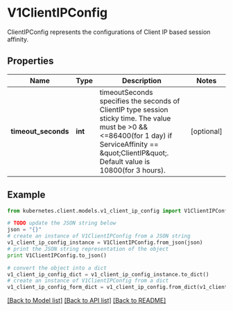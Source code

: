 # V1ClientIPConfig

ClientIPConfig represents the configurations of Client IP based session affinity.

## Properties
Name | Type | Description | Notes
------------ | ------------- | ------------- | -------------
**timeout_seconds** | **int** | timeoutSeconds specifies the seconds of ClientIP type session sticky time. The value must be &gt;0 &amp;&amp; &lt;&#x3D;86400(for 1 day) if ServiceAffinity &#x3D;&#x3D; \&quot;ClientIP\&quot;. Default value is 10800(for 3 hours). | [optional] 

## Example

```python
from kubernetes.client.models.v1_client_ip_config import V1ClientIPConfig

# TODO update the JSON string below
json = "{}"
# create an instance of V1ClientIPConfig from a JSON string
v1_client_ip_config_instance = V1ClientIPConfig.from_json(json)
# print the JSON string representation of the object
print V1ClientIPConfig.to_json()

# convert the object into a dict
v1_client_ip_config_dict = v1_client_ip_config_instance.to_dict()
# create an instance of V1ClientIPConfig from a dict
v1_client_ip_config_form_dict = v1_client_ip_config.from_dict(v1_client_ip_config_dict)
```
[[Back to Model list]](../README.md#documentation-for-models) [[Back to API list]](../README.md#documentation-for-api-endpoints) [[Back to README]](../README.md)


